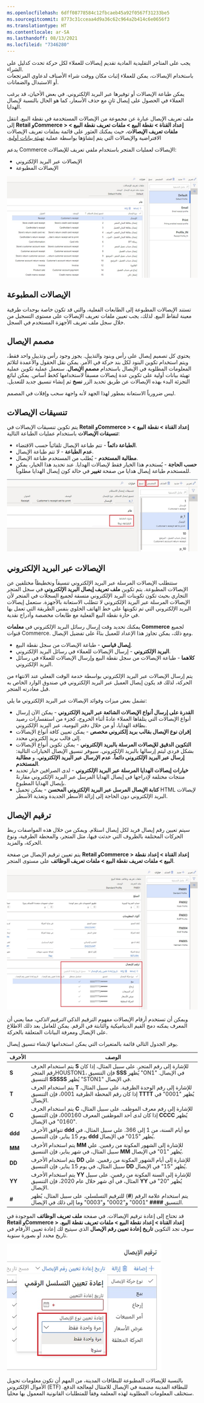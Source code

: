 ```yaml
---
ms.openlocfilehash: 6dff08778584c12fbcaeb45a92f0567f31233be5
ms.sourcegitcommit: 8773c31cceaa4d9a36c62c964a2b414c6e0656f3
ms.translationtype: HT
ms.contentlocale: ar-SA
ms.lasthandoff: 08/13/2021
ms.locfileid: "7346280"
---
```

يجب على ‏‫المتاجر التقليدية المادية‬ تقديم إيصالات للعملاء لكل حركة تحدث كدليل على الشراء.  
باستخدام الإيصالات، يمكن للعملاء إثبات مكان ووقت شراء الأصناف لدعاوي المرتجعات أو الاستبدال والضمانات. 

يمكن طباعة الإيصالات أو توفيرها عبر البريد الإلكتروني. في بعض الأحيان، قد يرغب العملاء في الحصول على إيصال ثانٍ مع حذف الأسعار، كما هو الحال بالنسبة لإيصال الهدايا. 

ملف تعريف الإيصال عبارة عن مجموعة من الإيصالات المستخدمة في نقطة البيع. انتقل إلى **Retail وCommerce > ‏‫إعداد القناة > نقطة البيع > ملفات تعريف نقطة البيع > ملفات تعريف الإيصالات**، حيث يمكنك العثور على قائمة بملفات تعريف الإيصالات الافتراضية والإيصالات التي يتم إنشاؤها بواسطة عملية [‏‫تهيئة بيانات أولية](/learn/modules/configure-omnichannel-prerequisites/02-initialize-seed-data/?azure-portal=true). 

يدعم Commerce الإيصالات لعمليات المتجر باستخدام ملفي تعريف للإيصالات: 

- الإيصالات عبر البريد الإلكتروني
- الإيصالات المطبوعة 

[ ![لقطة شاشة Dynamics 365 Commerce لصفحة ملفات تعريف الإيصالات.](../media/receipt-profiles-ss.jpg) ](../media/receipt-profiles-ss.jpg#lightbox)

## <a name="printed-receipts"></a>الإيصالات المطبوعة
تستند الإيصالات المطبوعة إلى الطابعات الفعلية، والتي قد تكون خاصة بوحدات طرفية معينة لنقاط البيع. لذلك، يجب تعيين ملفات تعريف الإيصالات على مستوى التسجيل من خلال سجل ملف تعريف الأجهزة المستخدم في السجل. 

## <a name="receipt-designer"></a>مصمم الإيصال
يحتوي كل تصميم إيصال على رأس وبنود والتذييل‬. يجوز وجود رأس وتذييل واحد فقط، ويتم استخدام تكوين البنود لكل بند حركة في الأمر. يمكن نقل الحقول والأعمدة لتلائم المعلومات المطلوبة في الإيصال باستخدام **مصمم الإيصال**. ستعمل عملية تكوين عملية ‏‫تهيئة بيانات أولية على تكوين عدة إيصالات مسبقاً لاستخدامها كخط أساس. يمكن لبائع التجزئة البدء بهذه الإيصالات عن طريق تحديد الزر **نسخ** ثم إنشاء تنسيق جديد للتعديل. 

ليس ضرورياً الاستعانة بمطور لهذا الجهد لأنه واجهة سحب وإفلات في المصمم. 

## <a name="receipt-formats"></a>تنسيقات الإيصالات
يتم تكوين تنسيقات الإيصالات في **Retail وCommerce > إعداد القناة > نقطة البيع > تنسيقات الإيصالات** باستخدام عمليات الطباعة التالية:

- **الطباعة دائماً** - تتم طباعة الإيصال تلقائياً حسب الاقتضاء.
- **عدم الطباعة** - لا تتم طباعة الإيصال.
- **مطالبة المستخدم** - يُطلب من المستخدم طباعة الإيصال.
- **حسب الحاجة** - يُستخدم هذا الخيار فقط لإيصالات الهدايا. عند تحديد هذا الخيار، يمكن للمستخدم طباعة إيصال هدايا من صفحة **تغيير** في حالة كون إيصال الهدايا مطلوباً.


[ ![لقطة شاشة لصفحة Dynamics 365 Commerce تنسيقات الإيصالات.](../media/receipt-formats-ssm.jpg) ](../media/receipt-formats-ssm.jpg#lightbox)

## <a name="emailed-receipts"></a>الإيصالات عبر البريد الإلكتروني‬
ستتطلب الإيصالات المرسلة عبر البريد الإلكتروني تنسيقاً وتخطيطاً مختلفين عن الإيصالات المطبوعة. يتم تكوين **ملف تعريف إيصال البريد الإلكتروني** في سجل المتجر التجاري بحيث تكون تكوينات البريد الإلكتروني متسقة لجميع السجلات في المتجر لأن الإيصالات المرسلة عبر البريد الإلكتروني لا تتطلب الاستعانة بالأجهزة. ستعمل إيصالات البريد الإلكتروني التي تم تكوينها على خط الهاتف الخلوي بنفس الطريقة التي تعمل بها في حارة نقطة البيع الفعلية مع طابعات مخصصة وأدراج نقدية. 

يمكنك تحديد وقت إرسال رسائل البريد الإلكتروني في **معلمات Commerce** لجميع قنوات Commerce. ومع ذلك، يمكن تجاوز هذا الإعداد للعميل بناءً على تفضيل الإيصال. 

- **إيصال قياسي** - طباعة الإيصالات من سجل نقطة البيع.
- **البريد الإلكتروني** - إرسال الإيصالات للعملاء في رسائل البريد الإلكتروني.
- **كلاهما** - طباعة الإيصالات من سجل نقطة البيع وإرسال الإيصالات للعملاء في رسائل البريد الإلكتروني.

يتم إرسال الإيصالات عبر البريد الإلكتروني بواسطة خدمة الوقت الفعلي عند الانتهاء من الحركة، لذلك قد يكون إيصال العميل عبر البريد الإلكتروني في صندوق الوارد الخاص به قبل مغادرته المتجر. 

تشمل بعض ميزات وفوائد الإيصالات عبر البريد الإلكتروني ما يلي:

- **القدرة على إرسال أنواع الإيصالات الشائعة عبر البريد الإلكتروني** - يمكن الآن إرسال أنواع الإيصالات التي يتلقاها العملاء عادةً أثناء الخروج، كجزء من استفسارات رصيد بطاقة الهدايا، أو من خلال دفتر اليومية، عبر البريد الإلكتروني.
- **إقران نوع الإيصال بقالب بريد إلكتروني مخصص** - يمكن تعيين كافة أنواع الإيصالات إلى قالب بريد إلكتروني محدد.
- **التكوين الدقيق للإيصالات المرسلة بالبريد الإلكتروني** - يمكن تكوين أنواع الإيصالات بشكل فردي ليتم إرسالها بالبريد الإلكتروني. سيوفر تنسيق الإيصال الخيارات التالية: **إرسال عبر البريد الإلكتروني دائماً**، **عدم الإرسال عبر البريد الإلكتروني**، و **مطالبة المستخدم**.
- **خيارات إيصالات الهدايا المرسلة عبر البريد الإلكتروني** - لدى الصرافين خيار تحديد منتجات مختلفة لإدراجها في إيصال الهدايا المرسل عبر البريد الإلكتروني مقارنةً بإيصال الهدايا المطبوع.
- **كتابة الإيصال المرسل عبر البريد الإلكتروني المحسن** - يمكن تحميل HTML لإيصالات البريد الإلكتروني دون الحاجة إلى إزالة الأسطر الجديدة وتغذية الأسطر. 


## <a name="receipt-numbering"></a>ترقيم الإيصال
سيتم تعيين رقم إيصال فريد لكل إيصال استلام. ويمكن من خلال هذه المواصفات ربط الحركات المختلفة بالظروف التي حدثت فيها، مثل المتجر، والمحطة الطرفية، ونوع الحركة، والمزيد. 

يتم تعيين ترقيم الإيصال من صفحة **Retail وCommerce > إعداد القناة > إعداد نقطة البيع > ملفات تعريف نقطة البيع > ملفات تعريف الوظائف** على مستوى المتجر.‬ 

[ ![لقطه شاشة لقسم ترقيم الإيصال في صفحة ملفات تعريف وظائف نقطة البيع.](../media/receipt-numbering-ssm.jpg) ](../media/receipt-numbering-ssm.jpg#lightbox)

ويمكن أن تستخدم أرقام الإيصالات مفهوم الترقيم الذكي *الترقيم الذكي*، مما يعني أن المعرف يمكنه دمج القيم الديناميكية والثابتة في الرقم. يمكن للعامل بعد ذلك الاطلاع على الإيصال ومعرفة البيانات المتعلقة بالحركة. 

يوفر الجدول التالي قائمة بالمتغيرات التي يمكن استخدامها لإنشاء تنسيق إيصال. 


| **الأحرف** | **الوصف** |
 | ------------- | ------------- |
 | **S** | يتم استخدام الحرف **S** للإشارة إلى رقم المتجر. على سبيل المثال، إذا كان رقم المتجرHOUSTON1، فإن التنسيق **SSS** يُظهر "ON1" في الإيصال. التنسيق **SSSSS** يُظهر "STON1" في الإيصال.|
 | **T** | يتم استخدام الحرف **T** للإشارة إلى رقم الوحدة الطرفية. على سبيل المثال، إذا كان رقم المحطة الطرفية 0001، فإن التنسيق **TTTT** يُظهر "0001" في الإيصال.|
| **C** | يتم استخدام الحرف **C** للإشارة إلى رقم معرف الموظف. على سبيل المثال، إذا كان لدى أحد الموظفين المعرف 000160، فإن التنسيق **CCCC** يُظهر "0160" في الإيصال.|
 | **ddd** | تتوافق الأحرف **ddd** مع أيام السنة، من 1 إلى 366. علي سبيل المثال، في يوم 15 يناير، فإن التنسيق **ddd** يُظهر "015" في الإيصال. |
| **MM** | يتم استخدام الأحرف **MM** للإشارة إلى الشهور المكونة من رقمين. علي سبيل المثال، في شهر يناير، فإن التنسيق **MM** يُظهر "01" في الإيصال.|
 | **DD** | يتم استخدام الأحرف **DD** للإشارة إلى أيام الشهور المكونة من رقمين. علي سبيل المثال، في يوم 15 يناير، فإن التنسيق **DD** يُظهر "15" في الإيصال.|
| **‏‏YY** | يتم استخدام الأحرف **YY** للإشارة إلى السنة المكونة من رقمين. على سبيل المثال، في أي شهر خلال عام 2020، فإن التنسيق **YY** يُظهر "20" في الإيصال.|
 | **#**| ‎يتم استخدام علامة الرقم (**#**) للترقيم التسلسلي. على سبيل المثال، يُظهر التنسيق **####** "0001" و"0002" و"0003" وما إلى ذلك في الإيصال.|

قد تحتاج إلى إعادة ترقيم الإيصالات. في صفحة **‏‫ملف تعريف الوظائف‬** الموجودة في **Retail وCommerce > إعداد القناة > إعداد نقطة البيع > ملفات تعريف نقطة البيع**، سوف تجد التكوين **تاريخ إعادة تعيين رقم الإيصال** الذي سيتيح لك إعادة تعيين الأرقام في تاريخ محدد أو بصورة سنوية.  

![ لقطه شاشة لشبكة ترقيم الإيصالات في Dynamics 365 Commerce.](../media/reset-number-sequence-ssm.jpg)

بالنسبة للإيصالات المطبوعة للبطاقات المدينة، من المهم أن تكون معلومات تحويل الأموال الإلكتروني (ETF) للبطاقة المدينة مضمنة في الإيصال للامتثال لمعالجة الدفع. ستختلف المعلومات المطلوبة لهذه المعلمة وفقاً للمتطلبات القانونية المعمول بها محلياً.‬
